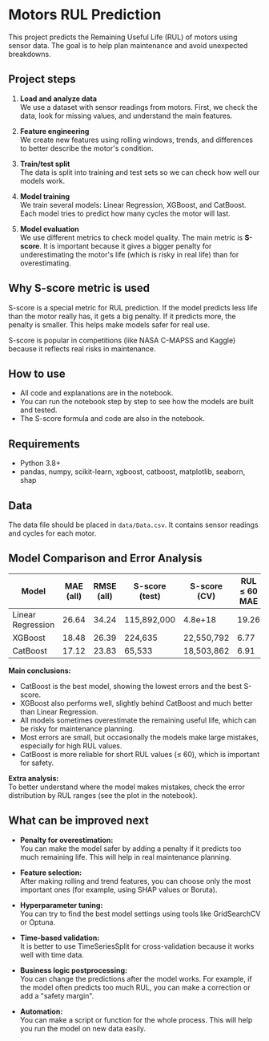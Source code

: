 # Motors RUL Prediction

This project predicts the Remaining Useful Life (RUL) of motors using sensor data. The goal is to help plan maintenance and avoid unexpected breakdowns.

## Project steps

1. **Load and analyze data**  
   We use a dataset with sensor readings from motors. First, we check the data, look for missing values, and understand the main features.

2. **Feature engineering**  
   We create new features using rolling windows, trends, and differences to better describe the motor's condition.

3. **Train/test split**  
   The data is split into training and test sets so we can check how well our models work.

4. **Model training**  
   We train several models: Linear Regression, XGBoost, and CatBoost. Each model tries to predict how many cycles the motor will last.

5. **Model evaluation**  
   We use different metrics to check model quality. The main metric is **S-score**. It is important because it gives a bigger penalty for underestimating the motor's life (which is risky in real life) than for overestimating.

## Why S-score metric is used

S-score is a special metric for RUL prediction. If the model predicts less life than the motor really has, it gets a big penalty. If it predicts more, the penalty is smaller. This helps make models safer for real use.

S-score is popular in competitions (like NASA C-MAPSS and Kaggle) because it reflects real risks in maintenance.

## How to use

- All code and explanations are in the notebook.
- You can run the notebook step by step to see how the models are built and tested.
- The S-score formula and code are also in the notebook.

## Requirements

- Python 3.8+
- pandas, numpy, scikit-learn, xgboost, catboost, matplotlib, seaborn, shap

## Data

The data file should be placed in `data/Data.csv`. It contains sensor readings and cycles for each motor.


## Model Comparison and Error Analysis

| Model              | MAE (all) | RMSE (all) | S-score (test) | S-score (CV)      | RUL ≤ 60 MAE | RUL ≤ 60 RMSE |
|--------------------|-----------|------------|----------------|-------------------|--------------|--------------|
| Linear Regression  |   26.64   |   34.24    | 115,892,000    | 4.8e+18           |   19.26      |   23.76      |
| XGBoost            |   18.48   |   26.39    |   224,635      | 22,550,792        |    6.77      |   10.51      |
| CatBoost           |   17.12   |   23.83    |   65,533       | 18,503,862        |    6.91      |   10.02      |

**Main conclusions:**
- CatBoost is the best model, showing the lowest errors and the best S-score.
- XGBoost also performs well, slightly behind CatBoost and much better than Linear Regression.
- All models sometimes overestimate the remaining useful life, which can be risky for maintenance planning.
- Most errors are small, but occasionally the models make large mistakes, especially for high RUL values.
- CatBoost is more reliable for short RUL values (≤ 60), which is important for safety.

**Extra analysis:**  
To better understand where the model makes mistakes, check the error distribution by RUL ranges (see the plot in the notebook).

## What can be improved next

- **Penalty for overestimation:**  
  You can make the model safer by adding a penalty if it predicts too much remaining life. This will help in real maintenance planning.

- **Feature selection:**  
  After making rolling and trend features, you can choose only the most important ones (for example, using SHAP values or Boruta).

- **Hyperparameter tuning:**  
  You can try to find the best model settings using tools like GridSearchCV or Optuna.

- **Time-based validation:**  
  It is better to use TimeSeriesSplit for cross-validation because it works well with time data.

- **Business logic postprocessing:**  
  You can change the predictions after the model works. For example, if the model often predicts too much RUL, you can make a correction or add a "safety margin".

- **Automation:**  
  You can make a script or function for the whole process. This will help you run the model on new data easily.